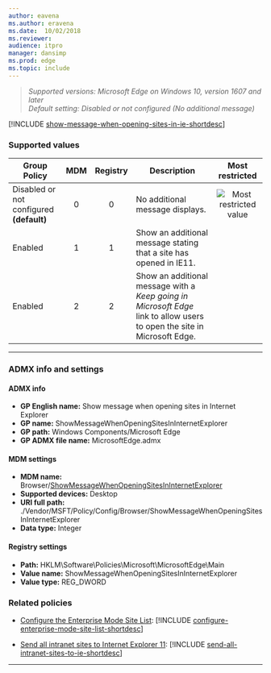 ```yaml
---
author: eavena
ms.author: eravena
ms.date:  10/02/2018
ms.reviewer:
audience: itpro
manager: dansimp
ms.prod: edge
ms.topic: include
---
```


<!-- ## Show message when opening sites in Internet Explorer -->

>*Supported versions: Microsoft Edge on Windows 10, version 1607 and later*<br>
>*Default setting:  Disabled or not configured (No additional message)*

<!-- RS5 update: add option for showing interstitial page with stay in Edge link (Koch) -->
[!INCLUDE [show-message-when-opening-sites-in-ie-shortdesc](../shortdesc/show-message-when-opening-sites-in-ie-shortdesc.md)]


### Supported values

|                Group Policy                 | MDM | Registry |                                                       Description                                                        |                 Most restricted                  |
|---------------------------------------------|:---:|:--------:|--------------------------------------------------------------------------------------------------------------------------|:------------------------------------------------:|
| Disabled or not configured<br>**(default)** |  0  |    0     |                                             No additional message displays.                                              | ![Most restricted value](../images/check-gn.png) |
|                   Enabled                   |  1  |    1     |                            Show an additional message stating that a site has opened in IE11.                            |                                                  |
|                   Enabled                   |  2  |    2     | Show an additional message with a *Keep going in Microsoft Edge* link to allow users to open the site in Microsoft Edge. |                                                  |

---

### ADMX info and settings
#### ADMX info
- **GP English name:** Show message when opening sites in Internet Explorer
- **GP name:** ShowMessageWhenOpeningSitesInInternetExplorer
- **GP path:** Windows Components/Microsoft Edge
- **GP ADMX file name:** MicrosoftEdge.admx

#### MDM settings
- **MDM name:** Browser/[ShowMessageWhenOpeningSitesInInternetExplorer](https://docs.microsoft.com/windows/client-management/mdm/policy-csp-browser#browser-showmessagewhenopeningsitesininternetexplorer)
- **Supported devices:** Desktop
- **URI full path:** ./Vendor/MSFT/Policy/Config/Browser/ShowMessageWhenOpeningSitesInInternetExplorer
- **Data type:** Integer

#### Registry settings
- **Path:** HKLM\Software\Policies\Microsoft\MicrosoftEdge\Main
- **Value name:** ShowMessageWhenOpeningSitesInInternetExplorer
- **Value type:** REG_DWORD

### Related policies

- [Configure the Enterprise Mode Site List](../available-policies.md#configure-the-enterprise-mode-site-list): [!INCLUDE [configure-enterprise-mode-site-list-shortdesc](../shortdesc/configure-enterprise-mode-site-list-shortdesc.md)]

- [Send all intranet sites to Internet Explorer 11](../available-policies.md#send-all-intranet-sites-to-internet-explorer-11): [!INCLUDE [send-all-intranet-sites-to-ie-shortdesc](../shortdesc/send-all-intranet-sites-to-ie-shortdesc.md)]


<hr>
